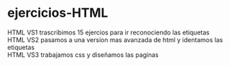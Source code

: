 # ejercicios-HTML
HTML VS1 trascribimos 15 ejercios para ir reconociendo las etiquetas <br/>
HTML VS2 pasamos a una version mas avanzada  de html y identamos las etiquetas <br/> 
HTML VS3 trabajamos css y diseñamos las paginas 
